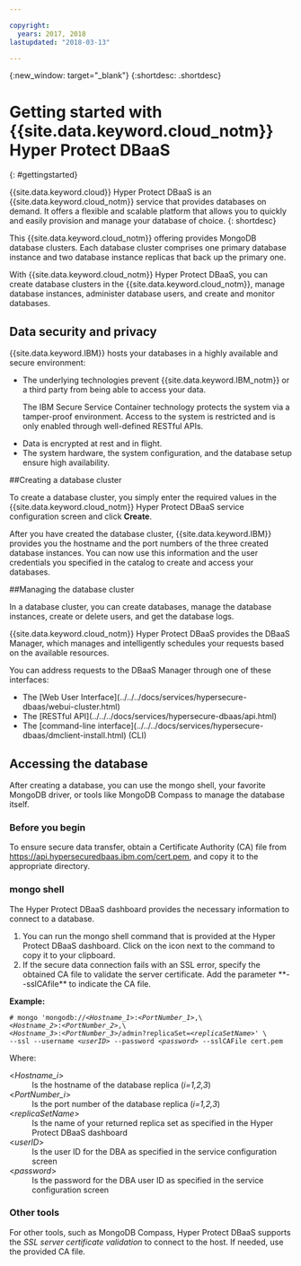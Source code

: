 ```yaml
---

copyright:
  years: 2017, 2018
lastupdated: "2018-03-13"

---
```


{:new_window: target="_blank"}
{:shortdesc: .shortdesc}

# Getting started with {{site.data.keyword.cloud_notm}} Hyper Protect DBaaS
{: #gettingstarted}

{{site.data.keyword.cloud}} Hyper Protect DBaaS is an {{site.data.keyword.cloud_notm}} service that provides databases on demand.
It offers a flexible and scalable platform that allows you to quickly and easily
provision and manage your database of choice.
{: shortdesc}

This {{site.data.keyword.cloud_notm}} offering provides MongoDB database clusters. Each database
cluster comprises one primary database instance and two database instance
replicas that back up the primary one.

With {{site.data.keyword.cloud_notm}} Hyper Protect DBaaS, you can create database clusters in the {{site.data.keyword.cloud_notm}},
manage database instances, administer database users, and create and
monitor databases.

## Data security and privacy

{{site.data.keyword.IBM}} hosts your databases in a highly available and secure environment:
<ul>
<li>The underlying technologies prevent {{site.data.keyword.IBM_notm}} or a third party from being able to
access your data.
<p>The IBM Secure Service Container technology protects the system via a
tamper-proof environment. Access to the system is restricted and is only enabled
through well-defined RESTful APIs.</p></li>
<li>Data is encrypted at rest and in flight.</li>
<li>The system hardware, the system configuration, and the database setup ensure
high availability.</li>
</ul>

##Creating a database cluster

To create a database cluster, you simply enter the required values in the
{{site.data.keyword.cloud_notm}} Hyper Protect DBaaS service configuration screen and click **Create**.

After you have created the database cluster, {{site.data.keyword.IBM}} provides you the hostname and the port
numbers of the three created database instances. You can now use this information
and the user credentials you specified in the catalog to create and access your
databases.

##Managing the database cluster

In a database cluster, you can create databases, manage the database instances,
create or delete users, and get the database logs.

{{site.data.keyword.cloud_notm}} Hyper Protect DBaaS provides the DBaaS Manager, which manages and
intelligently schedules your requests based on the available resources.

You can address requests to the DBaaS Manager through one of these interfaces:
<ul>
<li>The [Web User Interface](../../../docs/services/hypersecure-dbaas/webui-cluster.html)</li>
<li>The [RESTful API](../../../docs/services/hypersecure-dbaas/api.html)</li>
<li>The [command-line interface](../../../docs/services/hypersecure-dbaas/dmclient-install.html) (CLI)</li>
</ul>

## Accessing the database

After creating a database, you can use the mongo shell, your favorite
MongoDB driver, or tools like MongoDB Compass to manage the database itself.

### Before you begin

To ensure secure data transfer, obtain a Certificate Authority (CA) file from
<https://api.hypersecuredbaas.ibm.com/cert.pem>, and copy it to the appropriate directory.

### mongo shell

<p>The Hyper Protect DBaaS dashboard provides the necessary information to connect to a database.
<ol>
<li>You can run the mongo shell command that is provided at the Hyper Protect DBaaS dashboard. Click on the icon next to the command to copy it to your clipboard.</li>
<li>If the secure data connection fails with an SSL error, specify the obtained CA file to validate the server certificate. Add the parameter **--sslCAfile** to indicate the CA file.</li>
</ol>
<b>Example:</b>
<pre><code class="hljs"># mongo 'mongodb:/&sol;&lt;<em>Hostname_1</em>&gt;&colon;&lt;<em>PortNumber_1</em>&gt;,\
&lt;<em>Hostname_2</em>&gt;&colon;&lt;<em>PortNumber_2</em>&gt;,\
&lt;<em>Hostname_3</em>&gt;&colon;&lt;<em>PortNumber_3</em>&gt;/admin?replicaSet=&lt;<em>replicaSetName</em>&gt;' \
--ssl --username &lt;<em>userID</em>&gt; --password &lt;<em>password</em>&gt; --sslCAFile cert.pem</code></pre>
Where:
<dl>
  <dt> &lt;<em>Hostname_i</em>&gt; </dt>
    <dd> Is the hostname of the database replica (<em>i=1,2,3</em>) </dd>
  <dt> &lt;<em>PortNumber_i</em>&gt; </dt>
    <dd> Is the port number of the database replica (<em>i=1,2,3</em>) </dd>
  <dt> &lt;<em>replicaSetName</em>&gt; </dt>
    <dd> Is the name of your returned replica set as specified in the Hyper Protect DBaaS dashboard </dd>
  <dt> &lt;<em>userID</em>&gt; </dt>
    <dd> Is the user ID for the DBA as specified in the
    service configuration screen </dd>
  <dt> &lt;<em>password</em>&gt; </dt>
    <dd> Is the password for the DBA user ID as specified in the
    service configuration screen </dd>
</dl>
</p>

### Other tools

For other tools, such as MongoDB Compass, Hyper Protect DBaaS supports the *SSL server certificate validation* to connect to the host.  If needed, use the provided CA file.
